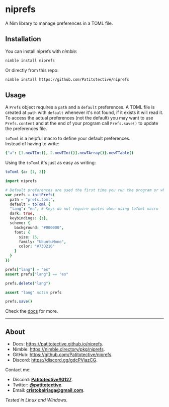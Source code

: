 # niprefs
A Nim library to manage preferences in a TOML file.

## Installation
You can install niprefs with _nimble_:
```sh
nimble install niprefs
```
Or directly from this repo:
```sh
nimble install https://github.com/Patitotective/niprefs
```

## Usage
A `Prefs` object requires a `path` and a `default` preferences. A TOML file is created at `path` with `default` whenever it's not found, if it exists it will read it.  
To access the actual preferences (not the default) you may want to use `Prefs.content` and at the end of your program call `Prefs.save()` to update the preferences file.

`toToml` is a helpful macro to define your default preferences.  
Instead of having to write:
```nim
{"a": [1.newTInt(), 2.newTInt()].newTArray()}.newTTable()
```
Using the `toToml` it's just as easy as writing:
```nim
toToml {a: [1, 2]}
```

```nim
import niprefs

# Default preferences are used the first time you run the program or whenever the file gets deleted.
var prefs = initPrefs(
  path = "prefs.toml", 
  default = toToml {
  "lang": "en", # Keys do not require quotes when using toToml macro
  dark: true,
  keybindings: {:},
  scheme: {
    background: "#000000",
    font: {
      size: 15,
      family: "UbuntuMono",
      color: "#73D216"
    }
  }
})

prefs["lang"] = "es"
assert prefs["lang"] == "es"

prefs.delete("lang")

assert "lang" notin prefs

prefs.save()
```

Check the [docs](https://patitotective.github.io/niprefs) for more.

***

## About
- Docs: https://patitotective.github.io/niprefs.
- Nimble: https://nimble.directory/pkg/niprefs.
- GitHub: https://github.com/Patitotective/niprefs.
- Discord: https://discord.gg/gdcPVjazCG.

Contact me:
- Discord: [**Patitotective#0127**](https://discord.com/users/762008715162419261).
- Twitter: [**@patitotective**](https://twitter.com/patitotective).
- Email: **cristobalriaga@gmail.com**.

_Tested in Linux and Windows._  
